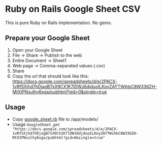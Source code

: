 # Ruby on Rails Google Sheet CSV

This is pure Ruby on Rails implementation. No gems.

## Prepare your Google Sheet
1. Open your Google Sheet
2. File -> Share -> Publish to the web
3. Entire Document -> Sheet1
4. Web page -> Comma-separated values (.csv)
5. Share
6. Copy the url that should look like this: https://docs.google.com/spreadsheets/d/e/2PACX-1vRfSXjhd7hDjagB7sX9CX1K7lDWJ6djduoILKoyZAYTWihbC8W336ZH-MtXIPNsulhy6sga/pubhtml?gid=0&single=true

## Usage
- Copy [google_sheet.rb](https://github.com/AndreyAzimov/ruby-on-rails-google-sheet-csv/blob/main/google_sheet.rb) file to /app/models/
- Usage `GoogleSheet.get "https://docs.google.com/spreadsheets/d/e/2PACX-1vRfSXjhd7hDjagB7sX9CX1K7lDWJ6djduoILKoyZAYTWihbC8W336ZH-MtXIPNsulhy6sga/pubhtml?gid=0&single=true"`
